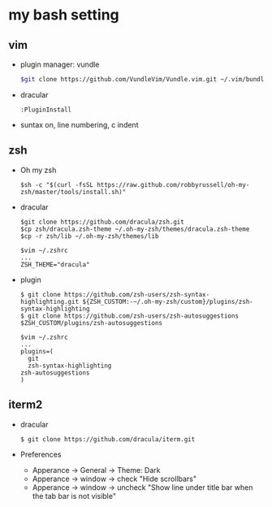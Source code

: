 # my bash setting

## vim

* plugin manager: vundle

  ```sh
  $git clone https://github.com/VundleVim/Vundle.vim.git ~/.vim/bundle/Vundle.vim
  ```

* dracular

  ```shell
  :PluginInstall
  ```

* suntax on, line numbering, c indent


## zsh

* Oh my zsh

  ```shell
  $sh -c "$(curl -fsSL https://raw.github.com/robbyrussell/oh-my-zsh/master/tools/install.sh)"
  ```

* dracular

  ```shell
  $git clone https://github.com/dracula/zsh.git
  $cp zsh/dracula.zsh-theme ~/.oh-my-zsh/themes/dracula.zsh-theme
  $cp -r zsh/lib ~/.oh-my-zsh/themes/lib
  ```

  ```shell
  $vim ~/.zshrc
  ...
  ZSH_THEME="dracula"
  ```

* plugin

  ```shell
  $ git clone https://github.com/zsh-users/zsh-syntax-highlighting.git ${ZSH_CUSTOM:-~/.oh-my-zsh/custom}/plugins/zsh-syntax-highlighting
  $ git clone https://github.com/zsh-users/zsh-autosuggestions $ZSH_CUSTOM/plugins/zsh-autosuggestions
  
  $vim ~/.zshrc
  ...
  plugins=(
    git
    zsh-syntax-highlighting
  zsh-autosuggestions
  )
  ```
  
  

## iterm2

* dracular

  ```shell
  $ git clone https://github.com/dracula/iterm.git
  ```

* Preferences
  * Apperance -> General -> Theme: Dark
  * Apperance -> window -> check "Hide scrollbars"
  * Apperance -> window -> uncheck "Show line under title bar when the tab bar is not visible"


